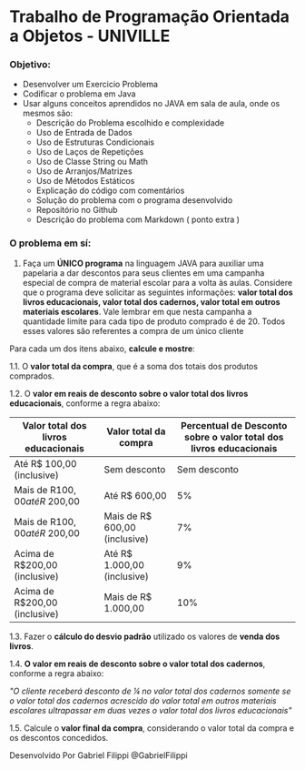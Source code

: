 # Trabalho de Programação Orientada a Objetos - UNIVILLE
### Objetivo:
* Desenvolver um Exercicio Problema
* Codificar o problema em Java
* Usar alguns conceitos aprendidos no JAVA em sala de aula, onde os mesmos são:
  * Descrição do Problema escolhido e complexidade
  * Uso de Entrada de Dados
  * Uso de Estruturas Condicionais
  * Uso de Laços de Repetições
  * Uso de Classe String ou Math
  * Uso de Arranjos/Matrizes
  * Uso de Métodos Estáticos
  * Explicação do código com comentários
  * Solução do problema com o programa desenvolvido
  * Repositório no Github
  * Descrição do problema com Markdown ( ponto extra )
  
### O problema em sí:

1. Faça um **ÚNICO programa** na linguagem JAVA para auxiliar uma papelaria a dar descontos para seus clientes em uma campanha especial de compra de material escolar para a volta às aulas. Considere que o programa deve solicitar as seguintes informações: **valor total dos livros educacionais, valor total dos cadernos, valor total em outros materiais escolares**. Vale lembrar em que nesta campanha a quantidade limite para cada tipo de produto comprado é de 20. Todos esses valores são referentes a compra de um único cliente

Para cada um dos itens abaixo, **calcule e mostre**: 

1.1.	O **valor total da compra**, que é a soma dos totais dos produtos comprados.

1.2. O **valor em reais de desconto sobre o valor total dos livros educacionais**, conforme a regra abaixo:

Valor total dos livros educacionais | Valor total da compra | Percentual de Desconto sobre o valor total dos livros educacionais
------------ | ------------- | -------------
Até R$ 100,00 (inclusive) | Sem desconto | Sem desconto
Mais de R$100,00 até R$ 200,00 | Até R$ 600,00 | 5%
Mais de R$100,00 até R$ 200,00 | Mais de R$ 600,00 (inclusive) | 7%
Acima de R$200,00 (inclusive) | Até R$ 1.000,00 (inclusive) | 9%
Acima de R$200,00 (inclusive) | Mais de R$ 1.000,00  | 10%

1.3. Fazer o **cálculo do desvio padrão** utilizado os valores de **venda dos livros**.

1.4. **O valor em reais de desconto sobre o valor total dos cadernos**, conforme a regra abaixo:

*"O cliente receberá desconto de ¼ no valor total dos cadernos somente se o valor total dos cadernos acrescido do valor total em outros materiais escolares ultrapassar em duas vezes o valor total dos livros educacionais"*

1.5. Calcule o **valor final da compra**, considerando o valor total da compra e os descontos concedidos.


Desenvolvido Por Gabriel Filippi @GabrielFilippi
